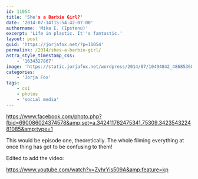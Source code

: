```yaml
---
id: 11054
title: 'She's a Barbie Girl?'
date: '2014-07-14T15:54:42-07:00'
authorname: 'Mika E. (Ipstenu)'
excerpt: 'Life in plastic. It''s fantastic.'
layout: post
guid: 'https://jorjafox.net/?p=11054'
permalink: /2014/shes-a-barbie-girl/
astra_style_timestamp_css:
    - '1634327867'
image: 'https://static.jorjafox.net/wordpress/2014/07/10494842_486853681449343_5749015594627060254_n.jpg'
categories:
    - 'Jorja Fox'
tags:
    - csi
    - photos
    - 'social media'
---
```


https://www.facebook.com/photo.php?fbid=690086024374578&amp;set=a.342411762475341.75309.342354322481085&amp;type=1

This would be episode one, theoretically. The whole filming everything at once thing has got to be confusing to them!

Edited to add the video:

https://www.youtube.com/watch?v=ZyhrYis509A&amp;feature=kp
